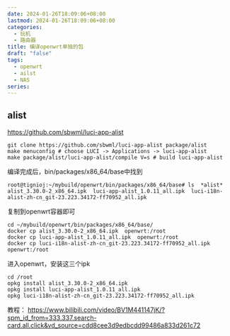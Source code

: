 ```yaml
---
date: 2024-01-26T18:09:06+08:00
lastmod: 2024-01-26T18:09:06+08:00
categories:
  - 玩机
  - 路由器
title: 编译openwrt单独的包
draft: "false"
tags:
  - openwrt
  - ailst
  - NAS
series:
---
```

## alist
https://github.com/sbwml/luci-app-alist

```
git clone https://github.com/sbwml/luci-app-alist package/alist
make menuconfig # choose LUCI -> Applications -> luci-app-alist
make package/alist/luci-app-alist/compile V=s # build luci-app-alist
```

编译完成后，bin/packages/x86_64/base中找到
```
root@tignioj:~/mybuild/openwrt/bin/packages/x86_64/base# ls  *alist*
alist_3.30.0-2_x86_64.ipk  luci-app-alist_1.0.11_all.ipk  luci-i18n-alist-zh-cn_git-23.223.34172-ff70952_all.ipk
```

复制到openwrt容器即可
```
cd ~/mybuild/openwrt/bin/packages/x86_64/base/
docker cp alist_3.30.0-2_x86_64.ipk  openwrt:/root
docker cp luci-app-alist_1.0.11_all.ipk  openwrt:/root
docker cp luci-i18n-alist-zh-cn_git-23.223.34172-ff70952_all.ipk  openwrt:/root
```

进入openwrt，安装这三个ipk
```
cd /root
opkg install alist_3.30.0-2_x86_64.ipk
opkg install luci-app-alist_1.0.11_all.ipk 
opkg luci-i18n-alist-zh-cn_git-23.223.34172-ff70952_all.ipk
```


教程： https://www.bilibili.com/video/BV1M441147jK/?spm_id_from=333.337.search-card.all.click&vd_source=cdd8cee3d9edbcdd99486a833d261c72